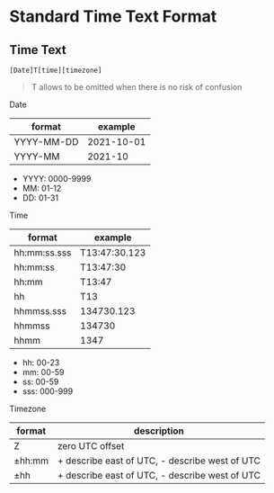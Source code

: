 # Standard Time Text Format

## Time Text

`[Date]T[time][timezone]`

> T allows to be omitted when there is no risk of confusion

Date

| format     | example    |
| ---------- | ---------- |
| YYYY-MM-DD | 2021-10-01 |
| YYYY-MM    | 2021-10    |

- YYYY: 0000-9999
- MM: 01-12
- DD: 01-31

Time

| format       | example       |
| ------------ | ------------- |
| hh:mm:ss.sss | T13:47:30.123 |
| hh:mm:ss     | T13:47:30     |
| hh:mm        | T13:47        |
| hh           | T13           |
| hhmmss.sss   | 134730.123    |
| hhmmss       | 134730        |
| hhmm         | 1347          |

- hh: 00-23
- mm: 00-59
- ss: 00-59
- sss: 000-999 

Timezone

| format | description                                    |
| ------ | ---------------------------------------------- |
| Z      | zero UTC offset                                |
| ±hh:mm | + describe east of UTC, - describe west of UTC |
| ±hh    | + describe east of UTC, - describe west of UTC |
